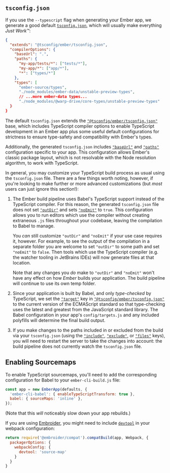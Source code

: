 ## `tsconfig.json`

If you use the `--typescript` flag when generating your Ember app, we generate a good default [`tsconfig.json`][tsconfig], which will usually make everything _Just Work™_:

```json {data-filename="tsconfig.json"}
{
  "extends": "@tsconfig/ember/tsconfig.json",
  "compilerOptions": {
    "baseUrl": ".",
    "paths": {
      "my-app/tests/*": ["tests/*"],
      "my-app/*": ["app/*"],
      "*": ["types/*"]
    },
    "types": [
      "ember-source/types",
      "./node_modules/ember-data/unstable-preview-types",
      // ...more ember-data types...
      "./node_modules/@warp-drive/core-types/unstable-preview-types"
  }
}
```

The default `tsconfig.json` extends the [`"@tsconfig/ember/tsconfig.json"`][ember-tsconfig] base, which includes TypeScript compiler options to enable TypeScript development in an Ember app plus some useful default configurations for strictness to ensure type-safety and compatibility with Ember's types.

Additionally, the generated `tsconfig.json` includes [`"baseUrl"`][tsconfig-baseUrl] and [`"paths"`][tsconfig-paths] configuration specific to your app. This configuration allows Ember's classic package layout, which is not resolvable with the Node resolution algorithm, to work with TypeScript.

In general, you may customize your TypeScript build process as usual using the `tsconfig.json` file. There are a few things worth noting, however, if you're looking to make further or more advanced customizations (but _most_ users can just ignore this section!):

1. The Ember build pipeline uses Babel's TypeScript support instead of the TypeScript compiler. For this reason, the generated `tsconfig.json` file does not set [`"outDir"`][tsconfig-outDir] and sets [`"noEmit"`][tsconfig-noEmit] to `true`. This configuration allows you to run editors which use the compiler without creating extraneous `.js` files throughout your codebase, leaving the compilation to Babel to manage.

   You _can_ still customize `"outDir"` and `"noEmit"` if your use case requires it, however. For example, to see the output of the compilation in a separate folder you are welcome to set `"outDir"` to some path and set `"noEmit"` to `false`. Then tools which use the TypeScript compiler (e.g. the watcher tooling in JetBrains IDEs) will now generate files at that location.

   Note that any changes you _do_ make to `"outDir"` and `"noEmit"` won't have any effect on how _Ember_ builds your application. The build pipeline will continue to use its own temp folder.

1. Since your application is built by Babel, and only _type-checked_ by TypeScript, we set the [`"target"`][tsconfig-target] key in [`"@tsconfig/ember/tsconfig.json"`][ember-tsconfig] to the current version of the ECMAScript standard so that type-checking uses the latest and greatest from the JavaScript standard library. The Babel configuration in your app's `config/targets.js` and any included polyfills will determine the final build output.

1. If you make changes to the paths included in or excluded from the build via your `tsconfig.json` (using the [`"include"`][tsconfig-include], [`"exclude"`][tsconfig-exclude], or [`"files"`][tsconfig-files] keys), you will need to restart the server to take the changes into account: the build pipeline does not currently watch the `tsconfig.json` file.

## Enabling Sourcemaps

To enable TypeScript sourcemaps, you'll need to add the corresponding configuration for Babel to your `ember-cli-build.js` file:

```javascript {data-filename="ember-cli-build.js" data-diff="+3"}
const app = new EmberApp(defaults, {
  'ember-cli-babel': { enableTypeScriptTransform: true },
  babel: { sourceMaps: 'inline' },
});
```

(Note that this _will_ noticeably slow down your app rebuilds.)

If you are using [Embroider][], you might need to include [`devtool`][devtool] in your webpack configuration:

```javascript {data-filename="ember-cli-build.js" data-diff="+4"}
return require('@embroider/compat').compatBuild(app, Webpack, {
  packagerOptions: {
    webpackConfig: {
      devtool: 'source-map'
    }
  }
}
```

<!-- Internal links -->

<!-- External links -->

[devtool]: https://webpack.js.org/configuration/devtool/
[ember-tsconfig]: https://www.npmjs.com/package/@tsconfig/ember
[embroider]: https://github.com/embroider-build/embroider
[tsconfig-baseUrl]: https://www.typescriptlang.org/tsconfig#baseUrl
[tsconfig-exclude]: https://www.typescriptlang.org/tsconfig#exclude
[tsconfig-files]: https://www.typescriptlang.org/tsconfig#files
[tsconfig-include]: https://www.typescriptlang.org/tsconfig#include
[tsconfig-noEmit]: https://www.typescriptlang.org/tsconfig#noEmit
[tsconfig-outDir]: https://www.typescriptlang.org/tsconfig#outDir
[tsconfig-paths]: https://www.typescriptlang.org/tsconfig#paths
[tsconfig-target]: https://www.typescriptlang.org/tsconfig#target
[tsconfig]: https://www.typescriptlang.org/docs/handbook/tsconfig-json.html
